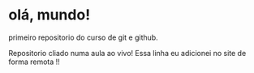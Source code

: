 # olá, mundo!
 primeiro repositorio do curso de git e github.

 Repositorio cliado numa aula ao vivo! 
Essa linha eu adicionei no  site de forma remota !!
